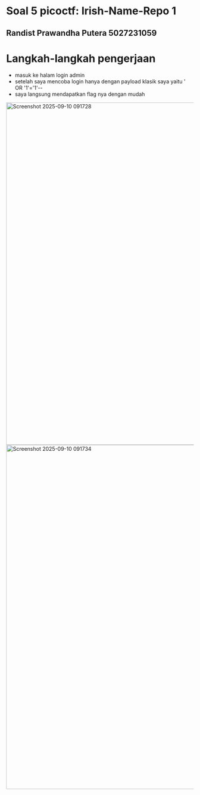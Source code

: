 # Soal 5 picoctf: Irish-Name-Repo 1

## Randist Prawandha Putera 5027231059

# Langkah-langkah pengerjaan

- masuk ke halam login admin
- setelah saya mencoba login hanya dengan payload klasik saya yaitu ' OR '1'='1'--
- saya langsung mendapatkan flag nya dengan mudah
<img width="1079" height="920" alt="Screenshot 2025-09-10 091728" src="https://github.com/user-attachments/assets/ce616fa5-14b1-4485-81c7-8899a9d38058" />
<img width="1079" height="925" alt="Screenshot 2025-09-10 091734" src="https://github.com/user-attachments/assets/269f6b24-dfed-4eb3-a38a-0e05618faea2" />
